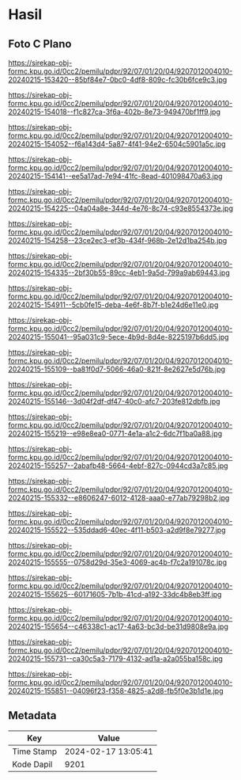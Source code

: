 # Hasil

## Foto C Plano

https://sirekap-obj-formc.kpu.go.id/0cc2/pemilu/pdpr/92/07/01/20/04/9207012004010-20240215-153420--85bf84e7-0bc0-4df8-809c-fc30b6fce9c3.jpg

https://sirekap-obj-formc.kpu.go.id/0cc2/pemilu/pdpr/92/07/01/20/04/9207012004010-20240215-154018--f1c827ca-3f6a-402b-8e73-949470bf1ff9.jpg

https://sirekap-obj-formc.kpu.go.id/0cc2/pemilu/pdpr/92/07/01/20/04/9207012004010-20240215-154052--f6a143d4-5a87-4f41-94e2-6504c5901a5c.jpg

https://sirekap-obj-formc.kpu.go.id/0cc2/pemilu/pdpr/92/07/01/20/04/9207012004010-20240215-154141--ee5a17ad-7e94-41fc-8ead-401098470a63.jpg

https://sirekap-obj-formc.kpu.go.id/0cc2/pemilu/pdpr/92/07/01/20/04/9207012004010-20240215-154225--04a04a8e-344d-4e76-8c74-c93e8554373e.jpg

https://sirekap-obj-formc.kpu.go.id/0cc2/pemilu/pdpr/92/07/01/20/04/9207012004010-20240215-154258--23ce2ec3-ef3b-434f-968b-2e12d1ba254b.jpg

https://sirekap-obj-formc.kpu.go.id/0cc2/pemilu/pdpr/92/07/01/20/04/9207012004010-20240215-154335--2bf30b55-89cc-4eb1-9a5d-799a9ab69443.jpg

https://sirekap-obj-formc.kpu.go.id/0cc2/pemilu/pdpr/92/07/01/20/04/9207012004010-20240215-154911--5cb0fe15-deba-4e6f-8b7f-b1e24d6e11e0.jpg

https://sirekap-obj-formc.kpu.go.id/0cc2/pemilu/pdpr/92/07/01/20/04/9207012004010-20240215-155041--95a031c9-5ece-4b9d-8d4e-8225197b6dd5.jpg

https://sirekap-obj-formc.kpu.go.id/0cc2/pemilu/pdpr/92/07/01/20/04/9207012004010-20240215-155109--ba81f0d7-5066-46a0-821f-8e2627e5d76b.jpg

https://sirekap-obj-formc.kpu.go.id/0cc2/pemilu/pdpr/92/07/01/20/04/9207012004010-20240215-155146--3d04f2df-df47-40c0-afc7-203fe812dbfb.jpg

https://sirekap-obj-formc.kpu.go.id/0cc2/pemilu/pdpr/92/07/01/20/04/9207012004010-20240215-155219--e98e8ea0-0771-4e1a-a1c2-6dc7f1ba0a88.jpg

https://sirekap-obj-formc.kpu.go.id/0cc2/pemilu/pdpr/92/07/01/20/04/9207012004010-20240215-155257--2abafb48-5664-4ebf-827c-0944cd3a7c85.jpg

https://sirekap-obj-formc.kpu.go.id/0cc2/pemilu/pdpr/92/07/01/20/04/9207012004010-20240215-155332--e8606247-6012-4128-aaa0-e77ab79298b2.jpg

https://sirekap-obj-formc.kpu.go.id/0cc2/pemilu/pdpr/92/07/01/20/04/9207012004010-20240215-155522--535ddad6-40ec-4f11-b503-a2d9f8e79277.jpg

https://sirekap-obj-formc.kpu.go.id/0cc2/pemilu/pdpr/92/07/01/20/04/9207012004010-20240215-155555--0758d29d-35e3-4069-ac4b-f7c2a191078c.jpg

https://sirekap-obj-formc.kpu.go.id/0cc2/pemilu/pdpr/92/07/01/20/04/9207012004010-20240215-155625--60171605-7b1b-41cd-a192-33dc4b8eb3ff.jpg

https://sirekap-obj-formc.kpu.go.id/0cc2/pemilu/pdpr/92/07/01/20/04/9207012004010-20240215-155654--c46338c1-ac17-4a63-bc3d-be31d9808e9a.jpg

https://sirekap-obj-formc.kpu.go.id/0cc2/pemilu/pdpr/92/07/01/20/04/9207012004010-20240215-155731--ca30c5a3-7179-4132-ad1a-a2a055ba158c.jpg

https://sirekap-obj-formc.kpu.go.id/0cc2/pemilu/pdpr/92/07/01/20/04/9207012004010-20240215-155851--04096f23-f358-4825-a2d8-fb5f0e3b1d1e.jpg


## Metadata

| Key        | Value               |
| ---------- | ------------------- |
| Time Stamp | 2024-02-17 13:05:41 |
| Kode Dapil | 9201                |



